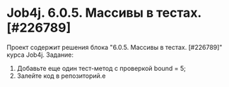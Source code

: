 # Job4j. 6.0.5. Массивы в тестах. [#226789]
Проект содержит решения блока "6.0.5. Массивы в тестах. [#226789]" курса Job4j.
Задание:
1. Добавьте еще один тест-метод с проверкой bound = 5;
2. Залейте код в репозиторий.e